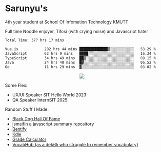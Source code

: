 # Sarunyu's
<p>4th year student at School Of Infomation Technology KMUTT</p>
<p>Full time Noodle enjoyer, Tifosi (with crying noise) and Javascript hater</p>

<!--START_SECTION:waka-->

```txt
Total Time: 377 hrs 17 mins

Vue.js            202 hrs 44 mins █████████████▒░░░░░░░░░░░   53.29 %
JavaScript        62 hrs 9 mins   ████░░░░░░░░░░░░░░░░░░░░░   16.34 %
TypeScript        34 hrs 49 mins  ██▒░░░░░░░░░░░░░░░░░░░░░░   09.15 %
Java              24 hrs 48 mins  █▓░░░░░░░░░░░░░░░░░░░░░░░   06.52 %
Go                11 hrs 29 mins  ▓░░░░░░░░░░░░░░░░░░░░░░░░   03.02 %
```

<!--END_SECTION:waka-->
<div align=center>
  <img src="https://skillicons.dev/icons?i=typescript,javascript,nodejs,react,vue,mysql,docker,linux" />
</div>

Some Flex:
- UX/UI Speaker SIT Hello World 2023
- QA Speaker InternSIT 2025

Random Stuff I Made:
- [Black Dog Hall Of Fame](https://bdoghalloffame.vercel.app/)
- [jsmaifin a javascript summary repository](https://github.com/ssarunyu/js-maifin)
- [Bentify](https://bentify.vercel.app/)
- [Kdle](https://kdle.vercel.app/)
- [Grade Calculator](https://grade-calculator-virid.vercel.app/)
- [VocabHub (as a dek65 who struggle to remember vocabulary)](https://vocabhub.vercel.app/)

